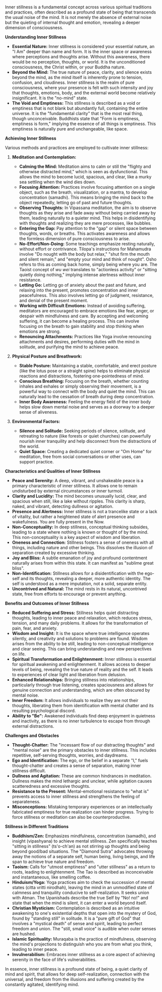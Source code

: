 Inner stillness is a fundamental concept across various spiritual traditions and practices, often described as a profound state of being that transcends the usual noise of the mind. It is not merely the absence of external noise but the quieting of internal thought and emotion, revealing a deeper dimension of consciousness.

**Understanding Inner Stillness**

- **Essential Nature:** Inner stillness is considered your essential nature, an "I Am" deeper than name and form. It is the inner space or awareness where perceptions and thoughts arise. Without this awareness, there would be no perception, thoughts, or world. It is the unconditioned consciousness, the Christ within, or your Buddha nature.
- **Beyond the Mind:** The true nature of peace, clarity, and silence exists beyond the mind, as the mind itself is inherently prone to tension, confusion, and cloudiness. Inner stillness is the realm of pure consciousness, where your presence is felt with such intensity and joy that thoughts, emotions, body, and the external world become relatively insignificant. It is the "no-mind" state.
- **The Void and Emptiness:** This stillness is described as a void or emptiness that is not blank but abundantly full, containing the entire universe. It is the "fundamental clarity" that is the most real thing, though unconceivable. Buddhists state that "Form is emptiness, emptiness is form," implying the essence of all things is emptiness. This emptiness is naturally pure and unchangeable, like space.

**Achieving Inner Stillness**

Various methods and practices are employed to cultivate inner stillness:

1. **Meditation and Contemplation:**
    
    - **Calming the Mind:** Meditation aims to calm or still the "flighty and otherwise distracted mind," which is seen as dysfunctional. This allows the mind to become lucid, spacious, and clear, like a murky sea settling when the wind dies down.
    - **Focusing Attention:** Practices involve focusing attention on a single object, such as the breath, visualization, or a mantra, to develop concentration (samadhi). This means bringing the mind back to the object repeatedly, letting go of past and future thoughts.
    - **Observing Thoughts:** In Vipassana meditation, the aim is to observe thoughts as they arise and fade away without being carried away by them, leading naturally to a quieter mind. This helps in disidentifying with thoughts and realizing they are mere processes, like bubbles.
    - **Entering the Gap:** Pay attention to the "gap" or silent space between thoughts, words, or breaths. This activates awareness and allows the formless dimension of pure consciousness to arise.
    - **No-Effort/Non-Doing:** Some teachings emphasize resting naturally, without effort or contrivance. Tilopa's instructions for Mahamudra involve "Do nought with the body but relax," "shut firm the mouth and silent remain," and "empty your mind and think of nought". Osho refers to this as coming back home, simply being where you are. The Taoist concept of _wu wei_ translates to "actionless activity" or "sitting quietly doing nothing," implying intense alertness without inner resistance.
    - **Letting Go:** Letting go of anxiety about the past and future, and relaxing into the present, promotes concentration and inner peacefulness. This also involves letting go of judgment, resistance, and denial of the present moment.
    - **Working with Difficult Emotions:** Instead of avoiding suffering, meditators are encouraged to embrace emotions like fear, anger, or despair with mindfulness and care. By accepting and welcoming suffering, it can become a healing process. This can involve focusing on the breath to gain stability and stop thinking when emotions are strong.
    - **Renouncing Attachments:** Practices like Yoga involve renouncing attachments and desires, performing duties with the mind in solitude, and purifying the mind to achieve peace.
2. **Physical Posture and Breathwork:**
    
    - **Stable Posture:** Maintaining a stable, comfortable, and erect posture (like the lotus pose or a straight spine) helps to eliminate physical reactions and distractions, fostering one-pointedness of mind.
    - **Conscious Breathing:** Focusing on the breath, whether counting inhales and exhales or simply observing their movement, is a powerful way to connect with the body and quiet the mind. This can naturally lead to the cessation of breath during deep concentration.
    - **Inner Body Awareness:** Feeling the energy field of the inner body helps slow down mental noise and serves as a doorway to a deeper sense of aliveness.
3. **Environmental Factors:**
    
    - **Silence and Solitude:** Seeking periods of silence, solitude, and retreating to nature (like forests or quiet churches) can powerfully nourish inner tranquility and help disconnect from the distractions of the world.
    - **Quiet Space:** Creating a dedicated quiet corner or "Om Home" for meditation, free from social conversations or other uses, can support practice.

**Characteristics and Qualities of Inner Stillness**

- **Peace and Serenity:** A deep, vibrant, and unshakeable peace is a primary characteristic of inner stillness. It allows one to remain undisturbed by external circumstances or inner turmoil.
- **Clarity and Lucidity:** The mind becomes unusually lucid, clear, and spacious when still, like a lake without ripples. This clarity is sharp, naked, and vibrant, detecting dullness or agitation.
- **Presence and Alertness:** Inner stillness is not a trancelike state or a lack of vitality, but rather a heightened state of alert presence and wakefulness. You are fully present in the Now.
- **Non-Conceptuality:** In deep stillness, conceptual thinking subsides, leading to a state where nothing is known or thought of by the mind. This non-conceptuality is a key aspect of wisdom and liberation.
- **Oneness and Connection:** Stillness fosters a sense of oneness with all things, including nature and other beings. This dissolves the illusion of separation created by excessive thinking.
- **Joy and Bliss:** A subtle emanation of joy and profound contentment naturally arises from within this state. It can manifest as "sublime great bliss".
- **Non-Identification:** Stillness allows for a disidentification with the ego-self and its thoughts, revealing a deeper, more authentic identity. The self is understood as a mere imputation, not a solid, separate entity.
- **Uncontrived and Natural:** The mind rests in its natural, uncontrived state, free from efforts to encourage or prevent anything.

**Benefits and Outcomes of Inner Stillness**

- **Reduced Suffering and Stress:** Stillness helps quiet distracting thoughts, leading to inner peace and relaxation, which reduces stress, tension, and many daily problems. It allows for the transformation of pain, fear, and anxiety.
- **Wisdom and Insight:** It is the space where true intelligence operates silently, and creativity and solutions to problems are found. Wisdom arises from the ability to be still, leading to non-conceptual intelligence and clear seeing. This can bring understanding and new perspectives on life.
- **Spiritual Transformation and Enlightenment:** Inner stillness is essential for spiritual awakening and enlightenment. It allows access to deeper levels of being, revealing the true nature of reality and the self. It leads to experiences of clear light and liberation from delusion.
- **Enhanced Relationships:** Bringing stillness into relationships, particularly through true listening, creates spaciousness and allows for genuine connection and understanding, which are often obscured by mental noise.
- **Inner Freedom:** It allows individuals to realize they are not their thoughts, liberating them from identification with mental chatter and its resulting psychological discord.
- **Ability to "Be":** Awakened individuals find deep enjoyment in quietness and inactivity, as there is no inner turbulence to escape from through external distractions.

**Challenges and Obstacles**

- **Thought-Chatter:** The "incessant flow of our distracting thoughts" and "mental noise" are the primary obstacles to inner stillness. This includes repetitive, self-serving thoughts, worries, and daydreams.
- **Ego and Identification:** The ego, or the belief in a separate "I," fuels thought-chatter and creates a sense of separation, making inner stillness difficult.
- **Dullness and Agitation:** These are common hindrances in meditation. Dullness makes the mind lethargic and unclear, while agitation causes scatteredness and excessive thoughts.
- **Resistance to the Present:** Mental-emotional resistance to "what is" prevents access to inner stillness and strengthens the feeling of separateness.
- **Misconceptions:** Mistaking temporary experiences or an intellectually fabricated emptiness for true realization can hinder progress. Trying to force stillness or meditation can also be counterproductive.

**Stillness in Different Traditions**

- **Buddhism/Zen:** Emphasizes mindfulness, concentration (samadhi), and insight (vipashyana) to achieve mental stillness. Zen specifically teaches "sitting in stillness" (ts'o-ch'an) as not stirring up thoughts and being beyond good/bad situations. The "Diamond Sutra" advocates throwing away the notions of a separate self, human being, living beings, and life span to achieve true nature and freedom.
- **Taoism:** Calls for "utmost emptiness" and "utter stillness" as a return to roots, leading to enlightenment. The Tao is described as inconceivable and instantaneous, like smelling coffee.
- **Hinduism/Yoga:** Yoga practices aim to check the succession of mental states (citta vritti nirodhah), leaving the mind in an unmodified state of calmness and tranquility conducive to self-realization. It seeks union with Atman. The Upanishads describe the true Self by "No! no!" and state that when the mind is silent, it can enter a world beyond itself.
- **Christian Mysticism:** Contemplation is described as an intuitive awakening to one's existential depths that open into the mystery of God, found by "standing still" in solitude. It is a "pure gift of God" that involves a "mystical death" of sense and spirit, leading to perfect freedom and union. The "still, small voice" is audible when outer senses are hushed.
- **Islamic Spirituality:** Muraqaba is the practice of mindfulness, observing the mind's projections to distinguish who you are from what you think, leading to inner peace.
- **Invulnerabilism:** Embraces inner stillness as a core aspect of achieving serenity in the face of life's vulnerabilities.

In essence, inner stillness is a profound state of being, a quiet clarity of mind and spirit, that allows for deep self-realization, connection with the universal, and freedom from the illusions and suffering created by the constantly agitated, identifying mind.